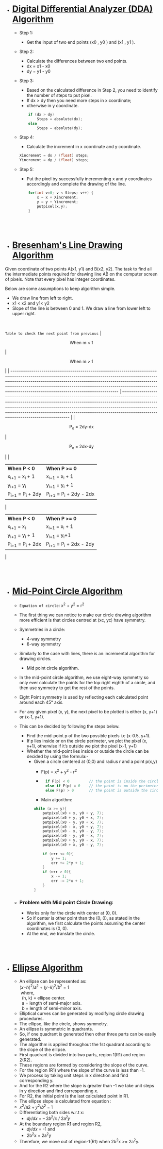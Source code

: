 - # [Digital Differential Analyzer (DDA) Algorithm](https://github.com/sthsuyash/C-projects/blob/main/Computer_Graphics/Scan_Conversion_Algorithm/DDA.cpp)

    - Step 1:
        - Get the input of two end points (x0 , y0 ) and (x1 , y1 ).

    - Step 2:
        - Calculate the differences between two end points.
        - dx = x1 - x0
        - dy = y1 - y0

    - Step 3:
        - Based on the calculated difference in Step 2, you need to identify the number of steps to put pixel.
        - If dx > dy then you need more steps in x coordinate;
        - otherwise in y coordinate.

        ```C
            if (dx > dy)
                Steps = absolute(dx);
            else
                Steps = absolute(dy);
        ```

    - Step 4:
        - Calculate the increment in x coordinate and y coordinate.
        ```C
        Xincrement = dx / (float) steps;
        Yincrement = dy / (float) steps;
        ```

    - Step 5:
        - Put the pixel by successfully incrementing x and y coordinates accordingly and complete the drawing of the line.

        ```C
            for(int v=0; v < Steps; v++) {
                x = x + Xincrement;
                y = y + Yincrement;
                putpixel(x,y);
            }
        ```
<br/><br/>
- # [Bresenham's Line Drawing Algorithm](https://github.com/sthsuyash/C-projects/blob/main/Computer_Graphics/Scan_Conversion_Algorithm/Bresenham.cpp)


Given coordinate of two points A(x1, y1) and B(x2, y2).
The task to find all the intermediate points required for drawing line AB on the computer screen of pixels.
Note that every pixel has integer coordinates.

Below are some assumptions to keep algorithm simple.
 - We draw line from left to right.
 - x1 < x2 and y1< y2
 - Slope of the line is between 0 and 1. We draw a line from lower left to upper right.

<br/><br/>
`Table to check the next point from previous`
| <p align="center">When m < 1</p>                                                                                                                                                                                                                                                                                                                                                | <p align="center">When m > 1 </p>                                                                                                                                                                                                                                                                                                                                           |
| ------------------------------------------------------------------------------------------------------------------------------------------------------------------------------------------------------------------------------------------------------------------------------------------------------------------------------------------------------------------------------- | --------------------------------------------------------------------------------------------------------------------------------------------------------------------------------------------------------------------------------------------------------------------------------------------------------------------------------------------------------------------------- |
| <p align="center">P<sub>o</sub> = 2dy-dx </p>                                                                                                                                                                                                                                                                                                                                   | <p align="center">P<sub>o</sub> = 2dx-dy </p>                                                                                                                                                                                                                                                                                                                               |
| <table><tr><td>**When P < 0**</td><td>**When P >= 0**</td></tr><tr><td>x<sub>i+1</sub> = x<sub>i</sub> + 1</td><td>x<sub>i+1</sub> = x<sub>i</sub> + 1</td></tr><tr><td>y<sub>i+1</sub> = y<sub>i</sub></td><td>y<sub>i+1</sub> = y<sub>i</sub> + 1</td></tr><tr><td>P<sub>i+1</sub> = P<sub>i</sub> + 2dy</td><td>P<sub>i+1</sub> = P<sub>i</sub> + 2dy - 2dx</td></tr></table> | <table><tr><td>**When P < 0**</td><td>**When P >= 0**</td></tr><tr><td>x<sub>i+1</sub> = x<sub>i</sub></td><td>x<sub>i+1</sub> = x<sub>i</sub> + 1</td></tr><tr><td>y<sub>i+1</sub> = y<sub>i</sub> + 1</td><td>y<sub>i+1</sub> = y<sub>i</sub>+1</td></tr><tr><td>P<sub>i+1</sub> = P<sub>i</sub> + 2dx</td><td>P<sub>i+1</sub> = P<sub>i</sub> + 2dx - 2dy</td></tr></table> |

<br/><br/>

- # [Mid-Point Circle Algorithm](https://github.com/sthsuyash/C-projects/blob/main/Computer_Graphics/Scan_Conversion_Algorithm/circle.cpp)
  - ```Equation of circle```: x<sup>2</sup> + y<sup>2</sup> = r<sup>2</sup>
  - The first thing we can notice to make our circle drawing algorithm more efficient is that
circles centred at (xc, yc) have symmetry.

  - Symmetries in a circle:
    - 4-way symmetry
    - 8-way symmetry

  - Similarly to the case with lines, there is an incremental algorithm for drawing circles.
    - Mid point circle algorithm.
  - In the mid-point circle algorithm, we use eight-way symmetry so only ever calculate the points for the top right eighth of a circle, and then use symmetry to get the rest of the points.
  - Eight Point symmetry is used by reflecting each calculated point around each 45° axis.
  - For any given pixel (x, y), the next pixel to be plotted is either (x, y+1) or (x-1, y+1).
  - This can be decided by following the steps below.
    - Find the mid-point p of the two possible pixels i.e (x-0.5, y+1).
    - If p lies inside or on the circle perimeter, we plot the pixel (x, y+1), otherwise if it’s outside we plot the pixel (x-1, y+1)
    - Whether the mid-point lies inside or outside the circle can be decided by using the formula:-
      - Given a circle centered at (0,0) and radius r and a point p(x,y)
        - F(p) = x<sup>2</sup> + y<sup>2</sup> - r<sup>2</sup>
        - ```Cpp
            if F(p) < 0         // the point is inside the circle.
            else if F(p) = 0    // the point is on the perimeter
            else F(p) > 0       // the point is outside the circle
           ```
           
        - Main algorithm:
        ```Cpp
        while (x >= y){
		    putpixel(x0 + x, y0 + y, 7);
		    putpixel(x0 + y, y0 + x, 7);
		    putpixel(x0 - y, y0 + x, 7);
		    putpixel(x0 - x, y0 + y, 7);
		    putpixel(x0 - x, y0 - y, 7);
		    putpixel(x0 - y, y0 - x, 7);
		    putpixel(x0 + y, y0 - x, 7);
		    putpixel(x0 + x, y0 - y, 7);
 
		    if (err <= 0){
		        y += 1;
    		    err += 2*y + 1;
		    }
		    if (err > 0){
    		    x -= 1;
    		    err -= 2*x + 1;
		    }
        }
        ```
        
  - ### Problem with Mid point Circle Drawing:
    - Works only for the circle with center at (0, 0).
    - So if center is other point than the (0, 0), as stated in the algorithm, we first calculate the points assuming the center coordinates is (0, 0).
    - At the end, we translate the circle.

<br/><br/>



- # [Ellipse Algorithm](https://github.com/sthsuyash/C-projects/blob/main/Computer_Graphics/Scan_Conversion_Algorithm/ellipse.cpp)

  - An ellipse can be represented as:<br/>
        (𝑥−ℎ)<sup>2</sup>/𝑎<sup>2</sup> + (𝑦−𝑘)<sup>2</sup>/𝑏<sup>2</sup> = 1<br/>
            &nbsp;where,<br/>
            &nbsp;&nbsp;(h, k) = ellipse center.<br/>
            &nbsp;&nbsp;a = length of semi-major axis.<br/>
            &nbsp;&nbsp;b = length of semi-minor axis.<br/>
  - Elliptical curves can be generated by modifying circle drawing procedures.
  - The ellipse, like the circle, shows symmetry.
  - An ellipse is symmetric in quadrants.
  - So, if one quadrant is generated then other three parts can be easily generated.
  - The algorithm is applied throughout the 1st quadrant according to
the slope of the ellipse.
  - First quadrant is divided into two parts, region 1(R1) and region 2(R2).
  - These regions are formed by considering the slope of the curve.
  - For the region (R1) where the slope of the curve is less than -1.
  - We process by taking unit steps in x direction and find corresponding y.
  - And for the R2 where the slope is greater than -1 we take unit steps in y direction and find  corresponding x.
  - For R2, the initial point is the last calculated point in R1.
  - The ellipse slope is calculated from equation :
  - 𝑥<sup>2</sup>/𝑎2 + 𝑦<sup>2</sup>/𝑏<sup>2</sup> = 1
  - Differentiating both sides w.r.t x:
    - 𝑑𝑦/𝑑𝑥 = – 2𝑏<sup>2</sup>/𝑥 / 2𝑎<sup>2</sup>𝑦
  - At the boundary region R1 and region R2,
    - 𝑑𝑦/𝑑𝑥 = -1 and
    - 2b<sup>2</sup>x = 2a<sup>2</sup>y
  - Therefore, we move out of region-1(R1) when 2b<sup>2</sup>x >= 2a<sup>2</sup>y.

<br/><br/>

